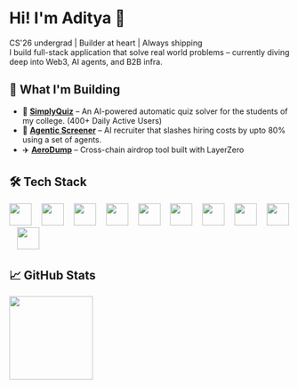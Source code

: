 # Hi! I'm Aditya 👋  
CS'26 undergrad | Builder at heart | Always shipping  
I build full-stack application that solve real world problems – currently diving deep into Web3, AI agents, and B2B infra.

## 🚀 What I'm Building

- 🧠 [**SimplyQuiz**](https://simplyquiz.vercel.app) – An AI-powered automatic quiz solver for the students of my college. (400+ Daily Active Users)
- 🤖 [**Agentic Screener**](https://agentic-screener.vercel.app) – AI recruiter that slashes hiring costs by upto 80% using a set of agents.  
- ✈️ [**AeroDump**](https://ethglobal.com/showcase/aerodump-4z48m) – Cross-chain airdrop tool built with LayerZero

## 🛠 Tech Stack

<div align="left">
  <img src="https://skillicons.dev/icons?i=ts" height="40" />
  <img width="10" />
  <img src="https://skillicons.dev/icons?i=js" height="40" />
  <img width="10" />
  <img src="https://skillicons.dev/icons?i=react" height="40" />
  <img width="10" />
  <img src="https://skillicons.dev/icons?i=nextjs" height="40" />
  <img width="10" />
  <img src="https://skillicons.dev/icons?i=nodejs" height="40" />
  <img width="10" />
  <img src="https://skillicons.dev/icons?i=tailwind" height="40" />
  <img width="10" />
  <img src="https://skillicons.dev/icons?i=firebase" height="40" />
  <img width="10" />
  <img src="https://skillicons.dev/icons?i=appwrite" height="40" />
  <img width="10" />
  <img src="https://skillicons.dev/icons?i=solidity" height="40" />
  <img width="10" />
  <img src="https://skillicons.dev/icons?i=py" height="40" />
</div>

## 📈 GitHub Stats

<div align="left">
  <img src="https://github-readme-stats.vercel.app/api/top-langs/?username=adipundir&theme=tokyonight&show_icons=true&hide_border=true&layout=compact" height="150" />
</div>
